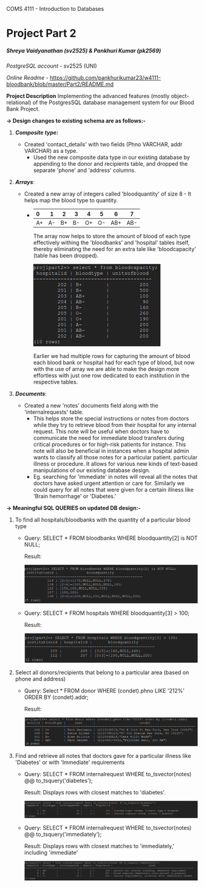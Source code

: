 COMS 4111 - Introduction to Databases
<h1> Project Part 2 </h1>

##### Shreya Vaidyanathan (sv2525) & Pankhuri Kumar (pk2569)
_PostgreSQL account_ - sv2525 (UNI)

_Online Readme_ - https://github.com/pankhurikumar23/w4111-bloodbank/blob/master/Part2/README.md

**Project Description**
Implementing the advanced features (mostly object-relational) of the PostgresSQL database management system for our Blood Bank Project.


**-> Design changes to existing schema are as follows:-**
  1. ***Composite type:***
      - Created 'contact_details' with two fields (Phno VARCHAR, addr VARCHAR) as a type. 
        - Used the new composite data type in our existing database by appending to the donor and recipients table, and dropped the separate 'phone' and 'address' columns.
  2. ***Arrays***:
      - Created a new array of integers called 'bloodquantity' of size 8 - It helps map the blood type to quantity. 
        - | 0  | 1    |  2   |   3   |   4   |   5   |    6  |    7  |
          |----|:----:|:----:|:-----:|:-----:|:-----:|:-----:|:-----:|        
          |A+|A-|B+|B-|O+|O-|AB+| AB-| 
          
          The array now helps to store the amount of blood of each type effectively withing the 'bloodbanks' and 'hospital' tables itself, thereby eliminating the need for an extra tale like 'bloodcapacity' (table has been dropped). 
          
          ![alt text](https://github.com/pankhurikumar23/w4111-bloodbank/blob/master/Part2/bloodcapacity.png "Dropped Table Schema")
          
          Earlier we had multiple rows for capturing the amount of blood each blood bank or hospital had for each type of blood, but now with the use of array we are able to make the design more effortless with just one row dedicated to each institution in the respective tables.
          
  3. ***Documents***: 
      - Created a new 'notes' documents field along with the 'internalrequests' table. 
        - This helps store the special instructions or notes from doctors while they try to retrieve blood from their hospital for any internal request. This note will be useful when doctors have to communicate the need for immediate blood transfers during critical procedures or for high-risk patients for instance. This note will also be beneficial in instances when a hospital admin wants to classify all those notes for a particular patient. particular illness or procedure. It allows for various new kinds of text-based manipulations of our existing database design. 
        - Eg. searching for 'immediate' in notes will reveal all the notes that doctors have asked urgent attention or care for. Similarly we could query for all notes that were given for a certain illness like 'Brain hemorrhage' or 'Diabetes.' 


**-> Meaningful SQL QUERIES on updated DB design:-**
  1. To find all hospitals/bloodbanks with the quantity of a particular blood type   
        * Query: SELECT * FROM bloodbanks WHERE bloodquantity[2] is NOT NULL;   
          
          Result: 
          
          ![alt text](https://github.com/pankhurikumar23/w4111-bloodbank/blob/master/Part2/Array1.png "Result has 5 rows")
        * Query: SELECT * FROM hospitals WHERE bloodquantity[3] > 100;
          
          Result: 
          
          ![alt text](https://github.com/pankhurikumar23/w4111-bloodbank/blob/master/Part2/Array2.png "Result has 2 rows")
          
  2. Select all donors/recipients that belong to a particular area (based on phone and address) 
        * Query: Select * FROM donor WHERE (condet).phno LIKE '212%' ORDER BY (condet).addr;
          
          Result:
          
          ![alt text](https://github.com/pankhurikumar23/w4111-bloodbank/blob/master/Part2/Composite%20Type.png "Result has 4 rows")
        
  3. Find and retrieve all notes that doctors gave for a particular illness like 'Diabetes' or with 'Immediate' requirements
        * Query: SELECT * FROM internalrequest WHERE to_tsvector(notes) @@ to_tsquery('diabetes');
          
          Result: Displays rows with closest matches to 'diabetes'.
          
          ![alt text](https://github.com/pankhurikumar23/w4111-bloodbank/blob/master/Part2/Text2.png "Result has 2 rows")
          
        * Query: SELECT * FROM internalrequest WHERE to_tsvector(notes) @@ to_tsquery('immediately');
        
          Result: Displays rows with closest matches to 'immediately,' including 'immediate'
          
          ![alt text](https://github.com/pankhurikumar23/w4111-bloodbank/blob/master/Part2/Text1.png "Result has 3 rows")
